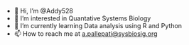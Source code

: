 - 👋 Hi, I’m @Addy528
- 👀 I’m interested in Quantative Systems Biology
- 🌱 I’m currently learning Data analysis using R and Python
- 📫 How to reach me at a.pallepati@sysbiosig.org

<!---
Addy528/Addy528 is a ✨ special ✨ repository because its `README.md` (this file) appears on your GitHub profile.
You can click the Preview link to take a look at your changes.
--->
